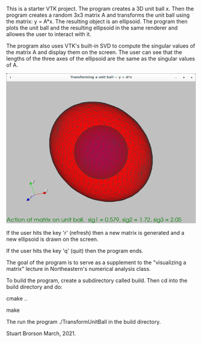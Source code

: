 This is a starter VTK project.  The program creates a 3D unit ball x.
Then the program creates a random 3x3 matrix A and transforms the unit
ball using the matrix: y = A*x.  The resulting object is an ellipsoid.
The program then plots the unit ball and the resulting ellipsoid in
the same renderer and allowes the user to interact with it. 

The program also uses VTK's built-in SVD to compute the singular
values of the matrix A and display them on the screen.  The user can
see that the lengths of the three axes of the ellipsoid are the same
as the singular values of A.

![Unit ball](TransformUnitBallScreenshot.png)

If the user hits the key 'r' (refresh) then a new matrix is generated
and a new ellipsoid is drawn on the screen.

If the user hits the key 'q' (quit) then the program ends.

The goal of the program is to serve as a supplement to the
"visualizing a matrix" lecture in Northeastern's numerical analysis
class. 

To build the program, create a subdirectory called build.  Then 
cd into the build directory and do:

cmake ..

make

The run the program ./TransformUnitBall in the build directory.

Stuart Brorson
March, 2021.

